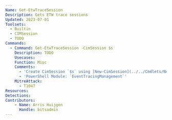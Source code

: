 ```yaml
---
Name: Get-EtwTraceSession
Description: Gets ETW trace sessions
Updated: 2023-07-01
Toolsets:
  - Builtin
  - CIMSession
  - TODO
Commands:
  - Command: Get-EtwTraceSession -CimSession $s
    Description: TODO
    Usecases:
    Function: Misc
    Comments:
      - 'Create CimSession `$s` using [New-CimSession](../../Cmdlets/New-CimSession/)'
      - 'PowerShell Module: `EventTracingManagement`'
    MitreAttack:
      - T1047
Resources:
Detections:
Contributors:
    - Name: Arris Huijgen
      Handle: bitsadmin
---
```

